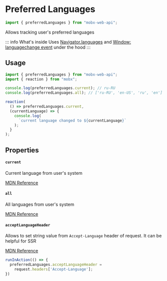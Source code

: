 # Preferred Languages  

```ts
import { preferredLanguages } from "mobx-web-api";
```  

Allows tracking user's preferred languages   

::: info What's inside
Uses [Navigator.languages](https://developer.mozilla.org/en-US/docs/Web/API/Navigator/languages) and [Window: languagechange event](https://developer.mozilla.org/en-US/docs/Web/API/Window/languagechange_event) under the hood
:::


## Usage  

```ts
import { preferredLanguages } from "mobx-web-api";
import { reaction } from "mobx";

console.log(preferredLanguages.current); // ru-RU
console.log(preferredLanguages.all); // ['ru-RU', 'en-US', 'ru', 'en']

reaction(
  () => preferredLanguages.current,
  (currentLanguage) => {
    console.log(
      `current language changed to ${currentLanguage}`
    );
  }
);
```


## Properties   

#### `current`   

Current language from user's system  

[MDN Reference](https://developer.mozilla.org/docs/Web/API/Navigator/language)

#### `all`   

All languages from user's system  

[MDN Reference](https://developer.mozilla.org/docs/Web/API/Navigator/languages)  


#### `acceptLanguageHeader` <Badge type="info" text="observable.ref" />   

Allows to set string value from `Accept-Language` header of request. It can be helpful for SSR

[MDN Reference](https://developer.mozilla.org/docs/Web/HTTP/Headers/Accept-Language)   

```ts
runInAction(() => {
  preferredLanguages.acceptLanguageHeader =
    request.headers['Accept-Language'];
})
```